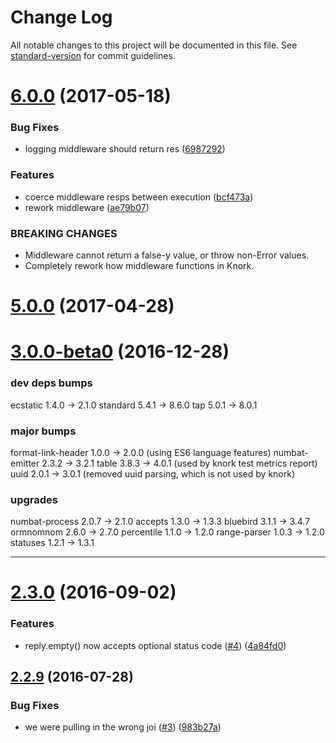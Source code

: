 # Change Log

All notable changes to this project will be documented in this file. See [standard-version](https://github.com/conventional-changelog/standard-version) for commit guidelines.

<a name="6.0.0"></a>
# [6.0.0](https://github.com/npm/knork/compare/v5.0.5...v6.0.0) (2017-05-18)


### Bug Fixes

* logging middleware should return res ([6987292](https://github.com/npm/knork/commit/6987292))


### Features

* coerce middleware resps between execution ([bcf473a](https://github.com/npm/knork/commit/bcf473a))
* rework middleware ([ae79b07](https://github.com/npm/knork/commit/ae79b07))


### BREAKING CHANGES

* Middleware cannot return a false-y value, or throw non-Error
values.
* Completely rework how middleware functions in Knork.



<a name="5.0.0"></a>
# [5.0.0](https://github.com/npm/knork/compare/v4.0.2...v5.0.0) (2017-04-28)



<a name="3.0.0-beta0"></a>
# [3.0.0-beta0](https://github.com/npm/knork/compare/v2.3.0...v3.0.0-beta0) (2016-12-28)

### dev deps bumps

ecstatic  1.4.0 -> 2.1.0
standard  5.4.1 -> 8.6.0
tap       5.0.1 -> 8.0.1


### major bumps

format-link-header  1.0.0 -> 2.0.0 (using ES6 language features)
numbat-emitter      2.3.2 -> 3.2.1
table               3.8.3 -> 4.0.1 (used by knork test metrics report)
uuid                2.0.1 -> 3.0.1 (removed uuid parsing, which is not used by knork)

### upgrades

numbat-process      2.0.7 -> 2.1.0
accepts             1.3.0 -> 1.3.3
bluebird            3.1.1 -> 3.4.7
ormnomnom           2.6.0 -> 2.7.0
percentile          1.1.0 -> 1.2.0
range-parser        1.0.3 -> 1.2.0
statuses            1.2.1 -> 1.3.1

----------------

<a name="2.3.0"></a>
# [2.3.0](https://github.com/npm/knork/compare/v2.2.9...v2.3.0) (2016-09-02)


### Features

* reply.empty() now accepts optional status code ([#4](https://github.com/npm/knork/issues/4)) ([4a84fd0](https://github.com/npm/knork/commit/4a84fd0))



<a name="2.2.9"></a>
## [2.2.9](https://github.com/npm/knork/compare/v2.2.8...v2.2.9) (2016-07-28)


### Bug Fixes

* we were pulling in the wrong joi ([#3](https://github.com/npm/knork/issues/3)) ([983b27a](https://github.com/npm/knork/commit/983b27a))
